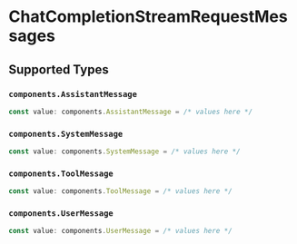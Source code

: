 # ChatCompletionStreamRequestMessages


## Supported Types

### `components.AssistantMessage`

```typescript
const value: components.AssistantMessage = /* values here */
```

### `components.SystemMessage`

```typescript
const value: components.SystemMessage = /* values here */
```

### `components.ToolMessage`

```typescript
const value: components.ToolMessage = /* values here */
```

### `components.UserMessage`

```typescript
const value: components.UserMessage = /* values here */
```

